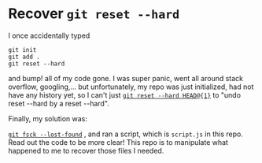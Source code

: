 # Recover `git reset --hard`

I once accidentally typed
```git
git init
git add .
git reset --hard
```
and bump! all of my code gone. I was super panic, went all around stack overflow, googling,... but unfortunately, my repo was just initialized, had not have any history yet, so I can't just [`git reset --hard HEAD@{1}`](https://stackoverflow.com/a/5127681/9787887) to "undo reset --hard by a reset --hard".

Finally, my solution was:

[`git fsck --lost-found`](https://stackoverflow.com/a/21873/9787887)
, and ran a script, which is `script.js` in this repo. Read out the code to be more clear! This repo is to manipulate what happened to me to recover those files I needed.